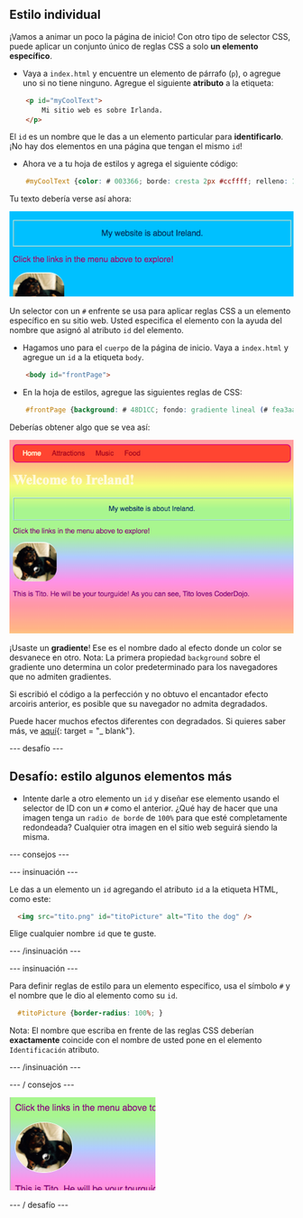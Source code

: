## Estilo individual

¡Vamos a animar un poco la página de inicio! Con otro tipo de selector CSS, puede aplicar un conjunto único de reglas CSS a solo **un elemento específico**.

+ Vaya a `index.html` y encuentre un elemento de párrafo (`p`), o agregue uno si no tiene ninguno. Agregue el siguiente **atributo** a la etiqueta:

```html
    <p id="myCoolText">
        Mi sitio web es sobre Irlanda.
    </p> 
```

El `id` es un nombre que le das a un elemento particular para **identificarlo**. ¡No hay dos elementos en una página que tengan el mismo `id`!

+ Ahora ve a tu hoja de estilos y agrega el siguiente código:

```css
    #myCoolText {color: # 003366; borde: cresta 2px #ccffff; relleno: 15px; text-align: center; }
```

Tu texto debería verse así ahora:

![Texto con un color diferente y un borde a su alrededor](images/paragraphIdStyle.png)

Un selector con un `#` enfrente se usa para aplicar reglas CSS a un elemento específico en su sitio web. Usted especifica el elemento con la ayuda del nombre que asignó al atributo `id` del elemento.

+ Hagamos uno para el `cuerpo` de la página de inicio. Vaya a `index.html` y agregue un `id` a la etiqueta `body`.

```html
    <body id="frontPage">
```

+ En la hoja de estilos, agregue las siguientes reglas de CSS:

```css
    #frontPage {background: # 48D1CC; fondo: gradiente lineal (# fea3aa, # f8b88b, # faf884, # baed91, # baed91, # b2cefe, # f2a2e8, # fea3aa); }
```

Deberías obtener algo que se vea así:

![Fondo degradado del arco iris](images/frontPageIdStyles.png)

¡Usaste un **gradiente**! Ese es el nombre dado al efecto donde un color se desvanece en otro. Nota: La primera propiedad `background` sobre el gradiente uno determina un color predeterminado para los navegadores que no admiten gradientes.

Si escribió el código a la perfección y no obtuvo el encantador efecto arcoiris anterior, es posible que su navegador no admita degradados.

Puede hacer muchos efectos diferentes con degradados. Si quieres saber más, ve [aquí](http://dojo.soy/html2-css-gradients){: target = "_ blank"}.

\--- desafío \---

## Desafío: estilo algunos elementos más

+ Intente darle a otro elemento un `id` y diseñar ese elemento usando el selector de ID con un `#` como el anterior. ¿Qué hay de hacer que una imagen tenga un `radio de borde` de `100%` para que esté completamente redondeada? Cualquier otra imagen en el sitio web seguirá siendo la misma. 

\--- consejos \---

\--- insinuación \---

Le das a un elemento un `id` agregando el atributo `id` a la etiqueta HTML, como este:

```html
  <img src="tito.png" id="titoPicture" alt="Tito the dog" />        
```

Elige cualquier nombre `id` que te guste.

\--- /insinuación \---

\--- insinuación \---

Para definir reglas de estilo para un elemento específico, usa el símbolo `#` y el nombre que le dio al elemento como su `id`.

```css
  #titoPicture {border-radius: 100%; }
```

Nota: El nombre que escriba en frente de las reglas CSS deberían **exactamente** coincide con el nombre de usted pone en el elemento `Identificación` atributo.

\--- /insinuación \---

\--- / consejos \---

![Una imagen redonda de Tito con un borde blanco](images/titoPictureIdStyle.png)

\--- / desafío \---